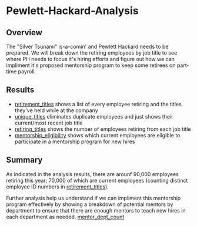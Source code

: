 # Pewlett-Hackard-Analysis

## Overview

The "Silver Tsunami" is-a-comin' and Pewlett Hackard needs to be prepared. We will break down the retiring employees by job title to see where PH needs to focus it's hiring efforts and figure out how we can impliment it's proposed mentorship program to keep some retirees on part-time payroll.

## Results

- [retirement_titles](Data/retirement_titles.csv) shows a list of every employee retiring and the titles they've held while at the company
- [unique_titles](Data/unique_titles.csv) eliminates duplicate employees and just shows their current/most recent job title
- [retiring_titles](Data/retiring_titles.csv) shows the number of employees retiring from each job title 
- [mentorship_eligibility](Data/mentorship_eligibility.csv) shows which current employees are eligible to participate in a mentorship program for new hires

## Summary

As indicated in the analysis results, there are arounf 90,000 employees retiring this year; 70,000 of which are current employees (counting distinct employee ID numbers in [retirement_titles](Data/retirement_titles.csv)). 

Further analysis help us understand if we can impliment this mentorship program effectively by showing a breakdown of potential mentors by department to ensure that there are enough mentors to teach new hires in each department as needed.
[mentor_dept_count](Data/mentor_dept_count)
